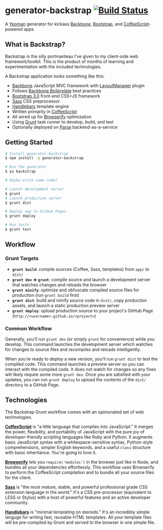 # generator-backstrap [![Build Status](https://secure.travis-ci.org/giladgray/generator-backstrap.png?branch=master)](https://travis-ci.org/giladgray/generator-backstrap)

A [Yeoman](http://yeoman.io) generator for kickass [Backbone](http://backbonejs.org/), [Bootstrap](http://getbootstrap.com/), and [CoffeeScript](http://coffeescript.org)-powered apps

## What is Backstrap?

Backstrap is the silly portmanteau I've given to my client-side web framework/toolkit. This is the product of months of learning and experimentation with the included technologies.

A Backstrap application looks something like this:
* [Backbone](http://backbonejs.org/) JavaScript MVC framework with [LayoutManager](http://layoutmanager.org/) plugin
* Follows [Backbone Boilerplate](https://github.com/backbone-boilerplate/backbone-boilerplate) best practices
* [Bootstrap 3.0](http://getbootstrap.com/) front-end CSS+JS framework
* [Sass](http://sass-lang.com) CSS preprocessor
* [Handlebars](http://handlebarsjs.com/) template engine
* Written primarily in [CoffeeScript](http://coffeescript.org)
* All wired up for [Browserify](http://browserify.org/) optimization
* Using [Grunt](http://gruntjs.com/) task runner to develop, build, and test
* Optionally deployed on [Parse](http://parse.com) backend-as-a-service

## Getting Started

```bash
# Install generator-backstrap
$ npm install -g generator-backstrap

# Run the generator
$ yo backstrap

# Maybe write some code?

# Launch development server
$ grunt
# Launch production server
$ grunt dist

# Deploy app to GitHub Pages
$ grunt deploy

# Run tests
$ grunt test
```

## Workflow

### Grunt Targets
* **`grunt build`**: compile sources (Coffee, Sass, templates) from `app/` to `dist/`
* **`grunt dev` &rArr; `grunt`**: compile source and launch a development server that watches changes and reloads the browser
* **`grunt minify`**: optimize and obfuscate compiled source files for production (run `grunt build` first)
* **`grunt dist`**: build and minify source code in `dist/`, copy production assets, and launch a static production preview server
* **`grunt deploy`**: upload production source to your project's GitHub Page (`http://<username>.github.io/<project>`)

### Common Workflow
Generally, you'll run `grunt dev` (or simply `grunt` for convenience) while you develop. This command launches the development server which watches for changes to source files and recompiles and reloads intelligently.

When you're ready to deploy a new version, you'll run `grunt dist` to test the compiled code. This command launches a preview server so you can interact with the compiled code. It does not watch for changes so any fixes will likely require some more `grunt dev`. Once you are satisfied with your updates, you can run `grunt deploy` to upload the contents of the `dist/` directory to a GitHub Page.

## Technologies
The Backstrap Grunt workflow comes with an opinionated set of web technologies.

**[CoffeeScript](http://coffeescript.org)** is "a little language that compiles into JavaScript." It merges the power, flexibility, and portability of JavaScript with the pure joy of developer-friendly scripting languages like Ruby and Python. It augments basic JavaScript syntax with a whitespace-sensitive syntax, Python-style comprehensions, simpler English keywords, and a useful `class` structure with basic inheritance. You're going to love it.

**[Browserify](http://browserify.org/)** lets you `require('modules')` in the browser just like in Node, and bundles all your dependencies effortlessly. This workflow uses Browserify to perform the CoffeeScript compilation and to bundle all your source files for the client.

**[Sass](http://sass-lang.com)** is "the most mature, stable, and powerful professional grade CSS extension language in the world." It's a CSS pre-processor (equivalent to LESS or Stylus) with a host of powerful features and an active developer community.

**[Handlebars](http://handlebarsjs.com/)** is "minimal templating on steroids." It's an incredibly simple languge for writing fast, reusable HTML templates. All your template files will be pre-compiled by Grunt and served to the browser in one simple file.
